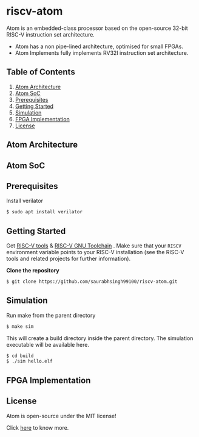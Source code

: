 # riscv-atom

Atom is an embedded-class processor based on the open-source 32-bit RISC-V instruction set architecture.

- Atom has a non pipe-lined architecture, optimised for small FPGAs.
- Atom Implements fully implements RV32I  instruction set architecture.

## Table of Contents

1. [Atom Architecture](Atom-Architecture)
2. [Atom SoC](Atom-SoC)
3. [Prerequisites](Prerequisites)
4. [Getting Started](Getting-Started)
5. [Simulation](Simulation)
6. [FPGA Implementation](FPGA-Implementation)
7. [License](License)



## Atom Architecture



## Atom SoC



## Prerequisites

Install verilator

````bash
$ sudo apt install verilator
````



## Getting Started

Get [RISC-V tools](https://github.com/riscv/riscv-tools) & [RISC-V GNU Toolchain](https://github.com/riscv/riscv-gnu-toolchain.git) . Make sure that your `RISCV` environment variable points to your RISC-V installation (see the RISC-V tools and related projects for further information).

**Clone the repository**

```bash
$ git clone https://github.com/saurabhsingh99100/riscv-atom.git
```



## Simulation

Run make from the parent directory

```bash
$ make sim
```

This will create a build directory inside the parent directory. The simulation executable will be available here.

```bash
$ cd build
$ ./sim hello.elf
```



## FPGA Implementation



## License

Atom is open-source under the MIT license! 

Click [here](LICENSE) to know more.

